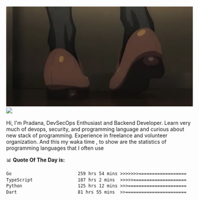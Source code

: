 ![banner](.github/banner-profile.jpeg)
<img src="https://user-images.githubusercontent.com/73097560/115834477-dbab4500-a447-11eb-908a-139a6edaec5c.gif"></p>

Hi, I'm Pradana, DevSecOps Enthusiast and Backend Developer. Learn very much of devops, security, and programming language and curious about new stack of programming. Experience in freelance and volunteer organization. And this my waka time , to show are the statistics of programming languages that I often use

📊 **Quote Of The Day is:**
<!--START_SECTION:waka-->

```txt
Go                         259 hrs 54 mins >>>>>>>==================   26.71 %
TypeScript                 187 hrs 2 mins  >>>>>====================   19.22 %
Python                     125 hrs 12 mins >>>======================   12.87 %
Dart                       81 hrs 55 mins  >>=======================   08.42 %
```

<!--END_SECTION:waka-->
